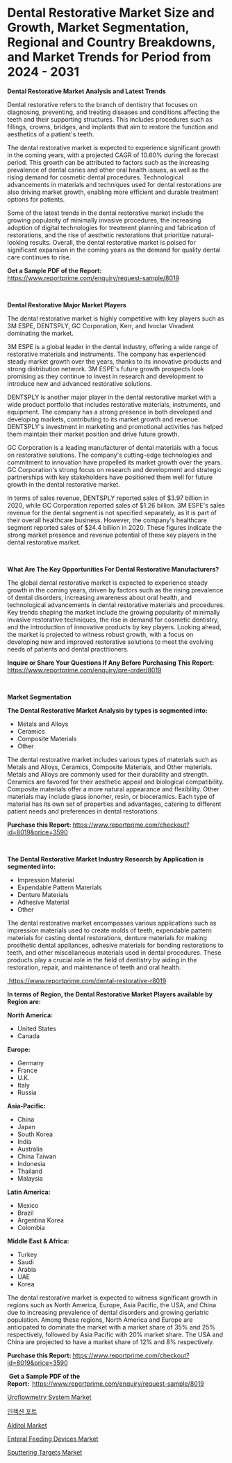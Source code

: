 <p><h1>Dental Restorative Market Size and Growth, Market Segmentation, Regional and Country Breakdowns, and Market Trends for Period from 2024 -  2031</h1></p><p><strong>Dental Restorative Market Analysis and Latest Trends</strong></p>
<p><p>Dental restorative refers to the branch of dentistry that focuses on diagnosing, preventing, and treating diseases and conditions affecting the teeth and their supporting structures. This includes procedures such as fillings, crowns, bridges, and implants that aim to restore the function and aesthetics of a patient's teeth.</p><p>The dental restorative market is expected to experience significant growth in the coming years, with a projected CAGR of 10.60% during the forecast period. This growth can be attributed to factors such as the increasing prevalence of dental caries and other oral health issues, as well as the rising demand for cosmetic dental procedures. Technological advancements in materials and techniques used for dental restorations are also driving market growth, enabling more efficient and durable treatment options for patients.</p><p>Some of the latest trends in the dental restorative market include the growing popularity of minimally invasive procedures, the increasing adoption of digital technologies for treatment planning and fabrication of restorations, and the rise of aesthetic restorations that prioritize natural-looking results. Overall, the dental restorative market is poised for significant expansion in the coming years as the demand for quality dental care continues to rise.</p></p>
<p><strong>Get a Sample PDF of the Report:&nbsp;</strong> <a href="https://www.reportprime.com/enquiry/request-sample/8019">https://www.reportprime.com/enquiry/request-sample/8019</a></p>
<p>&nbsp;</p>
<p><strong>Dental Restorative Major Market Players</strong></p>
<p><p>The dental restorative market is highly competitive with key players such as 3M ESPE, DENTSPLY, GC Corporation, Kerr, and Ivoclar Vivadent dominating the market. </p><p>3M ESPE is a global leader in the dental industry, offering a wide range of restorative materials and instruments. The company has experienced steady market growth over the years, thanks to its innovative products and strong distribution network. 3M ESPE's future growth prospects look promising as they continue to invest in research and development to introduce new and advanced restorative solutions.</p><p>DENTSPLY is another major player in the dental restorative market with a wide product portfolio that includes restorative materials, instruments, and equipment. The company has a strong presence in both developed and developing markets, contributing to its market growth and revenue. DENTSPLY's investment in marketing and promotional activities has helped them maintain their market position and drive future growth.</p><p>GC Corporation is a leading manufacturer of dental materials with a focus on restorative solutions. The company's cutting-edge technologies and commitment to innovation have propelled its market growth over the years. GC Corporation's strong focus on research and development and strategic partnerships with key stakeholders have positioned them well for future growth in the dental restorative market.</p><p>In terms of sales revenue, DENTSPLY reported sales of $3.97 billion in 2020, while GC Corporation reported sales of $1.26 billion. 3M ESPE's sales revenue for the dental segment is not specified separately, as it is part of their overall healthcare business. However, the company's healthcare segment reported sales of $24.4 billion in 2020. These figures indicate the strong market presence and revenue potential of these key players in the dental restorative market.</p></p>
<p>&nbsp;</p>
<p><strong>What Are The Key Opportunities For Dental Restorative Manufacturers?</strong></p>
<p><p>The global dental restorative market is expected to experience steady growth in the coming years, driven by factors such as the rising prevalence of dental disorders, increasing awareness about oral health, and technological advancements in dental restorative materials and procedures. Key trends shaping the market include the growing popularity of minimally invasive restorative techniques, the rise in demand for cosmetic dentistry, and the introduction of innovative products by key players. Looking ahead, the market is projected to witness robust growth, with a focus on developing new and improved restorative solutions to meet the evolving needs of patients and dental practitioners.</p></p>
<p><strong>Inquire or Share Your Questions If Any Before Purchasing This Report:</strong> <a href="https://www.reportprime.com/enquiry/pre-order/8019">https://www.reportprime.com/enquiry/pre-order/8019</a></p>
<p>&nbsp;</p>
<p><strong>Market Segmentation</strong></p>
<p><strong>The Dental Restorative Market Analysis by types is segmented into:</strong></p>
<p><ul><li>Metals and Alloys</li><li>Ceramics</li><li>Composite Materials</li><li>Other</li></ul></p>
<p><p>The dental restorative market includes various types of materials such as Metals and Alloys, Ceramics, Composite Materials, and Other materials. Metals and Alloys are commonly used for their durability and strength. Ceramics are favored for their aesthetic appeal and biological compatibility. Composite materials offer a more natural appearance and flexibility. Other materials may include glass ionomer, resin, or bioceramics. Each type of material has its own set of properties and advantages, catering to different patient needs and preferences in dental restorations.</p></p>
<p><strong>Purchase this Report:&nbsp;</strong><a href="https://www.reportprime.com/checkout?id=8019&price=3590">https://www.reportprime.com/checkout?id=8019&price=3590</a></p>
<p>&nbsp;</p>
<p><strong>The Dental Restorative Market Industry Research by Application is segmented into:</strong></p>
<p><ul><li>Impression Material</li><li>Expendable Pattern Materials</li><li>Denture Materials</li><li>Adhesive Material</li><li>Other</li></ul></p>
<p><p>The dental restorative market encompasses various applications such as impression materials used to create molds of teeth, expendable pattern materials for casting dental restorations, denture materials for making prosthetic dental appliances, adhesive materials for bonding restorations to teeth, and other miscellaneous materials used in dental procedures. These products play a crucial role in the field of dentistry by aiding in the restoration, repair, and maintenance of teeth and oral health.</p></p>
<p><a href="https://www.reportprime.com/dental-restorative-r8019">&nbsp;https://www.reportprime.com/dental-restorative-r8019</a></p>
<p><strong>In terms of Region, the Dental Restorative Market Players available by Region are:</strong></p>
<p>
    <p> <strong> North America: </strong>
        <ul>
            <li>United States</li>
            <li>Canada</li>
        </ul>
        </p> 
    <p> <strong> Europe: </strong>
        <ul>
            <li>Germany</li>
            <li>France</li>
            <li>U.K.</li>
            <li>Italy</li>
            <li>Russia</li>
        </ul>
        </p> 
    <p> <strong> Asia-Pacific: </strong>
        <ul>
            <li>China</li>
            <li>Japan</li>
            <li>South Korea</li>
            <li>India</li>
            <li>Australia</li>
            <li>China Taiwan</li>
            <li>Indonesia</li>
            <li>Thailand</li>
            <li>Malaysia</li>
        </ul>
        </p> 
    <p> <strong> Latin America: </strong>
        <ul>
            <li>Mexico</li>
            <li>Brazil</li>
            <li>Argentina Korea</li>
            <li>Colombia</li>
        </ul>
        </p> 
    <p> <strong> Middle East & Africa: </strong>
        <ul>
            <li>Turkey</li>
            <li>Saudi</li>
            <li>Arabia</li>
            <li>UAE</li>
            <li>Korea</li>
        </ul>
    </p>
    </p>
<p><p>The dental restorative market is expected to witness significant growth in regions such as North America, Europe, Asia Pacific, the USA, and China due to increasing prevalence of dental disorders and growing geriatric population. Among these regions, North America and Europe are anticipated to dominate the market with a market share of 35% and 25% respectively, followed by Asia Pacific with 20% market share. The USA and China are projected to have a market share of 12% and 8% respectively.</p></p>
<p><strong>Purchase this Report: </strong><a href="https://www.reportprime.com/checkout?id=8019&price=3590">https://www.reportprime.com/checkout?id=8019&price=3590</a></p>
<p>&nbsp;<strong>Get a Sample PDF of the Report:&nbsp;&nbsp;</strong><a href="https://www.reportprime.com/enquiry/request-sample/8019">https://www.reportprime.com/enquiry/request-sample/8019</a></p>
<p><strong></strong></p>
<p><p><a href="https://github.com/Hazelklievgspy6vdcsmu106w/Market-Research-Report-List-2/blob/main/uroflowmetry-system-market.md">Uroflowmetry System Market</a></p><p><a href="https://github.com/CorEmtymerich56566/Market-Research-Report-List-1/blob/main/924011933292.md">인젝션 포트</a></p><p><a href="https://issuu.com/reportprime-2/docs/alditol-market-size-2030.pptx">Alditol Market</a></p><p><a href="https://github.com/lubmix/Market-Research-Report-List-2/blob/main/enteral-feeding-devices-market.md">Enteral Feeding Devices Market</a></p><p><a href="https://www.linkedin.com/pulse/sputtering-targets-market-comprehensive-report-its-share-amp-sfbaf?trackingId=MsFis%2BlLOg4HLDadDhAj1g%3D%3D">Sputtering Targets Market</a></p></p>